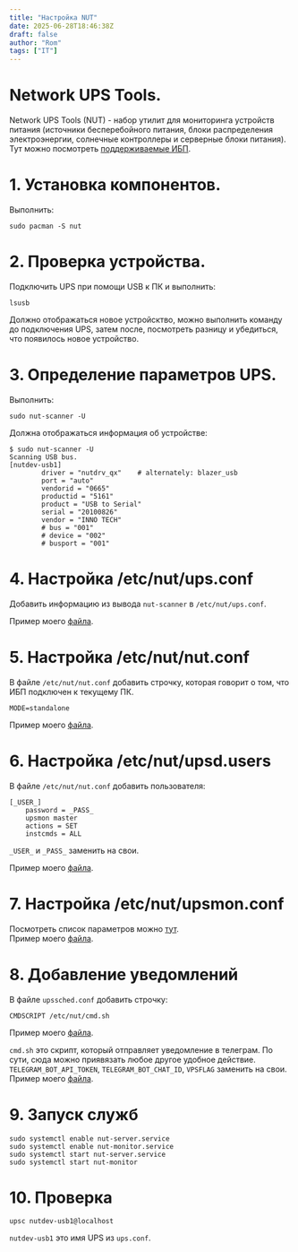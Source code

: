 ```yaml
---
title: "Настройка NUT"
date: 2025-06-28T18:46:38Z
draft: false
author: "Rom"
tags: ["IT"]
---
```


# Network UPS Tools.  
Network UPS Tools (NUT) - набор утилит для мониторинга устройств питания (источники бесперебойного питания, блоки распределения электроэнергии, солнечные контроллеры и серверные блоки питания).  
Тут можно посмотреть [поддерживаемые ИБП](https://networkupstools.org/stable-hcl.html).  

# 1. Установка компонентов.  

Выполнить:  

``sudo pacman -S nut``  

# 2. Проверка устройства.  

Подключить UPS при помощи USB к ПК и выполнить:  

``lsusb``  

Должно отображаться новое устройсктво, можно выполнить команду до подключения UPS, затем после, посмотреть разницу и убедиться, что появилось новое устройство.  

# 3. Определение параметров UPS.  

Выполнить:  

``sudo nut-scanner -U``  

Должна отображаться информация об устройстве:  

```
$ sudo nut-scanner -U
Scanning USB bus.
[nutdev-usb1]
        driver = "nutdrv_qx"    # alternately: blazer_usb
        port = "auto"
        vendorid = "0665"
        productid = "5161"
        product = "USB to Serial"
        serial = "20100826"
        vendor = "INNO TECH"
        # bus = "001"
        # device = "002"
        # busport = "001"
```

# 4. Настройка /etc/nut/ups.conf  

Добавить информацию из вывода ``nut-scanner`` в ``/etc/nut/ups.conf``.  

Пример моего [файла](https://github.com/romdegtyarev/Settings/blob/master/common/nut/ups.conf).  

# 5. Настройка /etc/nut/nut.conf  

В файле ``/etc/nut/nut.conf`` добавить строчку, которая говорит о том, что ИБП подключен к текущему ПК.

``MODE=standalone``

Пример моего [файла](https://github.com/romdegtyarev/Settings/blob/master/common/nut/nut.conf).  

# 6. Настройка /etc/nut/upsd.users  

В файле ``/etc/nut/nut.conf`` добавить пользователя:  

```
[_USER_]
    password = _PASS_
    upsmon master
    actions = SET
    instcmds = ALL
```

``_USER_`` и ``_PASS_`` заменить на свои.  

Пример моего [файла](https://github.com/romdegtyarev/Settings/blob/master/common/nut/upsd.users).  

# 7. Настройка /etc/nut/upsmon.conf  

Посмотреть список параметров можно [тут](https://networkupstools.org/docs/man/upsmon.conf.html).  
Пример моего [файла](https://github.com/romdegtyarev/Settings/blob/master/common/nut/upsmon.conf).  

# 8. Добавление уведомлений  

В файле ``upssched.conf`` добавить строчку:  

``CMDSCRIPT /etc/nut/cmd.sh``  

Пример моего [файла](https://github.com/romdegtyarev/Settings/blob/master/common/nut/upssched.conf).  

``cmd.sh`` это скрипт, который отправляет уведомление в телеграм. По сути, сюда можно приявязать любое другое удобное действие.  
``TELEGRAM_BOT_API_TOKEN``, ``TELEGRAM_BOT_CHAT_ID``, ``VPSFLAG`` заменить на свои.  
Пример моего [файла](https://github.com/romdegtyarev/Settings/blob/master/common/nut/cmd.sh).  

# 9. Запуск служб  

```
sudo systemctl enable nut-server.service
sudo systemctl enable nut-monitor.service
sudo systemctl start nut-server.service
sudo systemctl start nut-monitor
```

# 10. Проверка  

``upsc nutdev-usb1@localhost``  

``nutdev-usb1`` это имя UPS из ``ups.conf``.  

